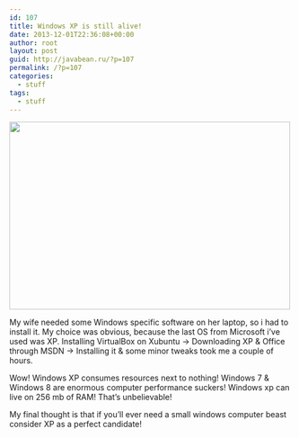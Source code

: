 ```yaml
---
id: 107
title: Windows XP is still alive!
date: 2013-12-01T22:36:08+00:00
author: root
layout: post
guid: http://javabean.ru/?p=107
permalink: /?p=107
categories:
  - stuff
tags:
  - stuff
---
```

<img class="alignnone" title="XP" src="http://www.gizmofish.com/Portals/286984/images/windowsxp-dead.jpg" alt="" width="500" height="334" />
  
My wife needed some Windows specific software on her laptop, so i had to install it. My choice was obvious, because the last OS from Microsoft i&#8217;ve used was XP. Installing VirtualBox on Xubuntu -> Downloading XP & Office through MSDN -> Installing it & some minor tweaks took me a couple of hours.

Wow! Windows XP consumes resources next to nothing! Windows 7 & Windows 8 are enormous computer performance suckers! Windows xp can live on 256 mb of RAM! That&#8217;s unbelievable!

My final thought is that if you&#8217;ll ever need a small windows computer beast consider XP as a perfect candidate!